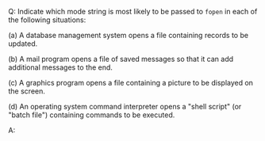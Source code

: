 Q: Indicate which mode string is most likely to be passed to `fopen` in each of
the following situations:

(a) A database management system opens a file containing records to be updated.

(b) A mail program opens a file of saved messages so that it can add additional
messages to the end.

(c) A graphics program opens a file containing a picture to be displayed on the
screen.

(d) An operating system command interpreter opens a "shell script" (or "batch
file") containing commands to be executed.

A:
